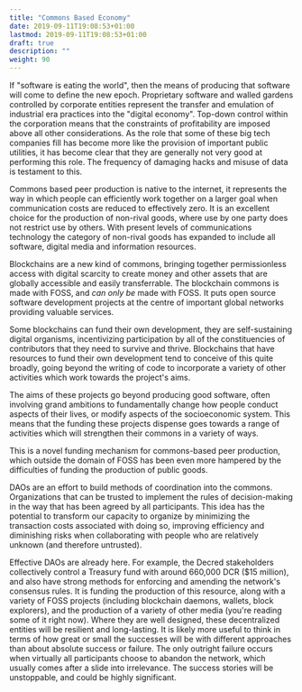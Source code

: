 ```yaml
---
title: "Commons Based Economy"
date: 2019-09-11T19:08:53+01:00
lastmod: 2019-09-11T19:08:53+01:00
draft: true
description: ""
weight: 90
---
```


If "software is eating the world", then the means of producing that software will come to define the new epoch. Proprietary software and walled gardens controlled by corporate entities represent the transfer and emulation of industrial era practices into the "digital economy". Top-down control within the corporation means that the constraints of profitability are imposed above all other considerations. As the role that some of these big tech companies fill has become more like the provision of important public utilities, it has become clear that they are generally not very good at performing this role. The frequency of damaging hacks and misuse of data is testament to this.

Commons based peer production is native to the internet, it represents the way in which people can efficiently work together on a larger goal when communication costs are reduced to effectively zero. It is an excellent choice for the production of non-rival goods, where use by one party does not restrict use by others. With present levels of communications technology the category of non-rival goods has expanded to include all software, digital media and information resources.

Blockchains are a new kind of commons, bringing together permissionless access with digital scarcity to create money and other assets that are globally accessible and easily transferrable. The blockchain commons is made with FOSS, and *can only be* made with FOSS. It puts open source software development projects at the centre of important global networks providing valuable services. 

Some blockchains can fund their own development, they are self-sustaining digital organisms, incentivizing participation by all of the constituencies of contributors that they need to survive and thrive. Blockchains that have resources to fund their own development tend to conceive of this quite broadly, going beyond the writing of code to incorporate a variety of other activities which work towards the project's aims. 

The aims of these projects go beyond producing good software, often involving grand ambitions to fundamentally change how people conduct aspects of their lives, or modify aspects of the socioeconomic system. This means that the funding these projects dispense goes towards a range of activities which will strengthen their commons in a variety of ways. 

This is a novel funding mechanism for commons-based peer production, which outside the domain of FOSS has been even more hampered by the difficulties of funding the production of public goods.

DAOs are an effort to build methods of coordination into the commons. Organizations that can be trusted to implement the rules of decision-making in the way that has been agreed by all participants. This idea has the potential to transform our capacity to organize by minimizing the transaction costs associated with doing so, improving efficiency and diminishing risks when collaborating with people who are relatively unknown (and therefore untrusted). 

Effective DAOs are already here. For example, the Decred stakeholders collectively control a Treasury fund with around 660,000 DCR ($15 million), and also have strong methods for enforcing and amending the network's consensus rules. It is funding the production of this resource, along with a variety of FOSS projects (including blockchain daemons, wallets, block explorers), and the production of a variety of other media (you're reading some of it right now). Where they are well designed, these decentralized entities will be resilient and long-lasting. It is likely more useful to think in terms of how great or small the successes will be with different approaches than about absolute success or failure. The only outright failure occurs when virtually all participants choose to abandon the network, which usually comes after a slide into irrelevance. The success stories will be unstoppable, and could be highly significant.

